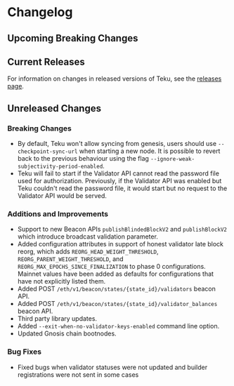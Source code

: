 # Changelog

## Upcoming Breaking Changes

## Current Releases

For information on changes in released versions of Teku, see
the [releases page](https://github.com/Consensys/teku/releases).

## Unreleased Changes

### Breaking Changes
- By default, Teku won't allow syncing from genesis, users should use `--checkpoint-sync-url` when starting a new node. It is possible to revert back to the previous behaviour using the flag `--ignore-weak-subjectivity-period-enabled`.
- Teku will fail to start if the Validator API cannot read the password file used for authorization. Previously, if the Validator API was enabled but Teku couldn't read the password file, it would start but no request to the Validator API would be served.

### Additions and Improvements
- Support to new Beacon APIs `publishBlindedBlockV2` and `publishBlockV2` which introduce broadcast validation parameter.
- Added configuration attributes in support of honest validator late block reorg, which adds `REORG_HEAD_WEIGHT_THRESHOLD`, `REORG_PARENT_WEIGHT_THRESHOLD`, and  `REORG_MAX_EPOCHS_SINCE_FINALIZATION` to phase 0 configurations. Mainnet values have been added as defaults for configurations that have not explicitly listed them.
- Added POST `/eth/v1/beacon/states/{state_id}/validators` beacon API.
- Added POST `/eth/v1/beacon/states/{state_id}/validator_balances` beacon API.
- Third party library updates.
- Added `--exit-when-no-validator-keys-enabled` command line option.
- Updated Gnosis chain bootnodes.

### Bug Fixes
- Fixed bugs when validator statuses were not updated and builder registrations were not sent in some cases
